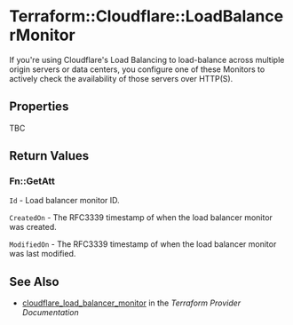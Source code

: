 # Terraform::Cloudflare::LoadBalancerMonitor

If you're using Cloudflare's Load Balancing to load-balance across multiple origin servers or data centers, you configure one of these Monitors to actively check the availability of those servers over HTTP(S).

## Properties

TBC

## Return Values

### Fn::GetAtt

`Id` - Load balancer monitor ID.

`CreatedOn` - The RFC3339 timestamp of when the load balancer monitor was created.

`ModifiedOn` - The RFC3339 timestamp of when the load balancer monitor was last modified.

## See Also

* [cloudflare_load_balancer_monitor](https://www.terraform.io/docs/providers/cloudflare/r/load_balancer_monitor.html) in the _Terraform Provider Documentation_